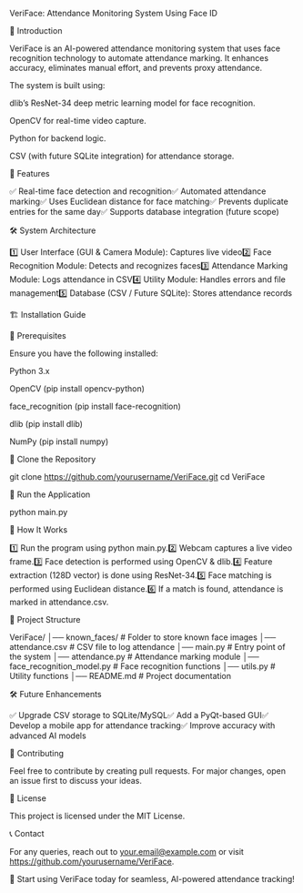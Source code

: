 VeriFace: Attendance Monitoring System Using Face ID

📌 Introduction

VeriFace is an AI-powered attendance monitoring system that uses face recognition technology to automate attendance marking. It enhances accuracy, eliminates manual effort, and prevents proxy attendance.

The system is built using:

dlib’s ResNet-34 deep metric learning model for face recognition.

OpenCV for real-time video capture.

Python for backend logic.

CSV (with future SQLite integration) for attendance storage.

🚀 Features

✅ Real-time face detection and recognition✅ Automated attendance marking✅ Uses Euclidean distance for face matching✅ Prevents duplicate entries for the same day✅ Supports database integration (future scope)

🛠️ System Architecture

1️⃣ User Interface (GUI & Camera Module): Captures live video2️⃣ Face Recognition Module: Detects and recognizes faces3️⃣ Attendance Marking Module: Logs attendance in CSV4️⃣ Utility Module: Handles errors and file management5️⃣ Database (CSV / Future SQLite): Stores attendance records

🏗️ Installation Guide

🔹 Prerequisites

Ensure you have the following installed:

Python 3.x

OpenCV (pip install opencv-python)

face_recognition (pip install face-recognition)

dlib (pip install dlib)

NumPy (pip install numpy)

🔹 Clone the Repository

git clone https://github.com/yourusername/VeriFace.git
cd VeriFace

🔹 Run the Application

python main.py

🎯 How It Works

1️⃣ Run the program using python main.py.2️⃣ Webcam captures a live video frame.3️⃣ Face detection is performed using OpenCV & dlib.4️⃣ Feature extraction (128D vector) is done using ResNet-34.5️⃣ Face matching is performed using Euclidean distance.6️⃣ If a match is found, attendance is marked in attendance.csv.

📂 Project Structure

VeriFace/
│── known_faces/           # Folder to store known face images
│── attendance.csv         # CSV file to log attendance
│── main.py                # Entry point of the system
│── attendance.py          # Attendance marking module
│── face_recognition_model.py  # Face recognition functions
│── utils.py               # Utility functions
│── README.md              # Project documentation

🛠️ Future Enhancements

✅ Upgrade CSV storage to SQLite/MySQL✅ Add a PyQt-based GUI✅ Develop a mobile app for attendance tracking✅ Improve accuracy with advanced AI models

🤝 Contributing

Feel free to contribute by creating pull requests. For major changes, open an issue first to discuss your ideas.

📜 License

This project is licensed under the MIT License.

📞 Contact

For any queries, reach out to your.email@example.com or visit https://github.com/yourusername/VeriFace.

🚀 Start using VeriFace today for seamless, AI-powered attendance tracking!

